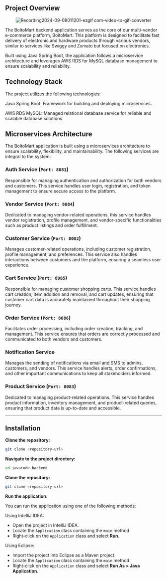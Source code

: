
## Project Overview


<div align="center">
    <img src="https://github.com/user-attachments/assets/bae137e2-cdb7-4ca2-903d-e016217f1d2b" alt="Recording2024-09-08011201-ezgif com-video-to-gif-converter">
</div>

The BoltoMart backend application serves as the core of our multi-vendor e-commerce platform, BoltoMart. This platform is designed to facilitate fast delivery of electronic and hardware products through various vendors, similar to services like Swiggy and Zomato but focused on electronics.

Built using Java Spring Boot, the application follows a microservice architecture and leverages AWS RDS for MySQL database management to ensure scalability and reliability.


## Technology Stack

The project utilizes the following technologies:

Java Spring Boot: Framework for building and deploying microservices.

AWS RDS MySQL: Managed relational database service for reliable and scalable database solutions.

## Microservices Architecture

The BoltoMart application is built using a microservices architecture to ensure scalability, flexibility, and maintainability. The following services are integral to the system:

### **Auth Service** (`Port: 8081`)
Responsible for managing authentication and authorization for both vendors and customers. This service handles user login, registration, and token management to ensure secure access to the platform.

### **Vendor Service** (`Port: 8084`)
Dedicated to managing vendor-related operations, this service handles vendor registration, profile management, and vendor-specific functionalities such as product listings and order fulfillment.

### **Customer Service** (`Port: 8082`)
Manages customer-related operations, including customer registration, profile management, and preferences. This service also handles interactions between customers and the platform, ensuring a seamless user experience.

### **Cart Service** (`Port: 8085`)
Responsible for managing customer shopping carts. This service handles cart creation, item addition and removal, and cart updates, ensuring that customer cart data is accurately maintained throughout their shopping journey.

### **Order Service** (`Port: 8086`)
Facilitates order processing, including order creation, tracking, and management. This service ensures that orders are correctly processed and communicated to both vendors and customers.

### **Notification Service**
Manages the sending of notifications via email and SMS to admins, customers, and vendors. This service handles alerts, order confirmations, and other important communications to keep all stakeholders informed.

### **Product Service** (`Port: 8083`)
Dedicated to managing product-related operations. This service handles product information, inventory management, and product-related queries, ensuring that product data is up-to-date and accessible.


---------
## Installation

 **Clone the repository:**

```bash
git clone <repository-url>
```
    
**Navigate to the project directory:**

```bash
cd javacode-backend
```

**Clone the repository:**

```bash
git clone <repository-url>
```

**Run the application:**

You can run the application using one of the following methods:

Using IntelliJ IDEA:
 - Open the project in IntelliJ IDEA.
 - Locate the `Application` class containing the `main` method.
 - Right-click on the `Application` class and select **Run**.

Using Eclipse:
   - Import the project into Eclipse as a Maven project.
   - Locate the `Application` class containing the `main` method.
   - Right-click on the `Application` class and select **Run As > Java Application**.






